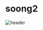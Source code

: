 # soong2
![header](https://capsule-render.vercel.app/api?type=waving&color=random&height=300&section=header&text=3학년2학기진입%두렵습디다%20!!&fontSize=50&animation=fadeIn)

